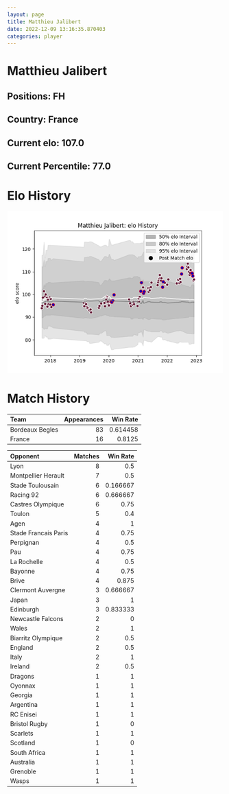 ```yaml
---  
layout: page  
title: Matthieu Jalibert  
date: 2022-12-09 13:16:35.870403  
categories: player  
---
```

# Matthieu Jalibert

## Positions: FH

## Country: France

## Current elo: 107.0

## Current Percentile: 77.0

# Elo History


![elo history](history_MatthieuJalibert.png)
# Match History


| Team            |   Appearances |   Win Rate |
|:----------------|--------------:|-----------:|
| Bordeaux Begles |            83 |   0.614458 |
| France          |            16 |   0.8125   |

| Opponent             |   Matches |   Win Rate |
|:---------------------|----------:|-----------:|
| Lyon                 |         8 |   0.5      |
| Montpellier Herault  |         7 |   0.5      |
| Stade Toulousain     |         6 |   0.166667 |
| Racing 92            |         6 |   0.666667 |
| Castres Olympique    |         6 |   0.75     |
| Toulon               |         5 |   0.4      |
| Agen                 |         4 |   1        |
| Stade Francais Paris |         4 |   0.75     |
| Perpignan            |         4 |   0.5      |
| Pau                  |         4 |   0.75     |
| La Rochelle          |         4 |   0.5      |
| Bayonne              |         4 |   0.75     |
| Brive                |         4 |   0.875    |
| Clermont Auvergne    |         3 |   0.666667 |
| Japan                |         3 |   1        |
| Edinburgh            |         3 |   0.833333 |
| Newcastle Falcons    |         2 |   0        |
| Wales                |         2 |   1        |
| Biarritz Olympique   |         2 |   0.5      |
| England              |         2 |   0.5      |
| Italy                |         2 |   1        |
| Ireland              |         2 |   0.5      |
| Dragons              |         1 |   1        |
| Oyonnax              |         1 |   1        |
| Georgia              |         1 |   1        |
| Argentina            |         1 |   1        |
| RC Enisei            |         1 |   1        |
| Bristol Rugby        |         1 |   0        |
| Scarlets             |         1 |   1        |
| Scotland             |         1 |   0        |
| South Africa         |         1 |   1        |
| Australia            |         1 |   1        |
| Grenoble             |         1 |   1        |
| Wasps                |         1 |   1        |